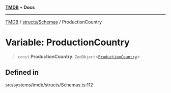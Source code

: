 [**TMDB**](../../../README.md) • **Docs**

***

[TMDB](../../../README.md) / [structs/Schemas](../README.md) / ProductionCountry

# Variable: ProductionCountry

> `const` **ProductionCountry**: `ZodObject`\<[`ProductionCountry`](../type-aliases/ProductionCountry.md)\>

## Defined in

src/systems/tmdb/structs/Schemas.ts:112
